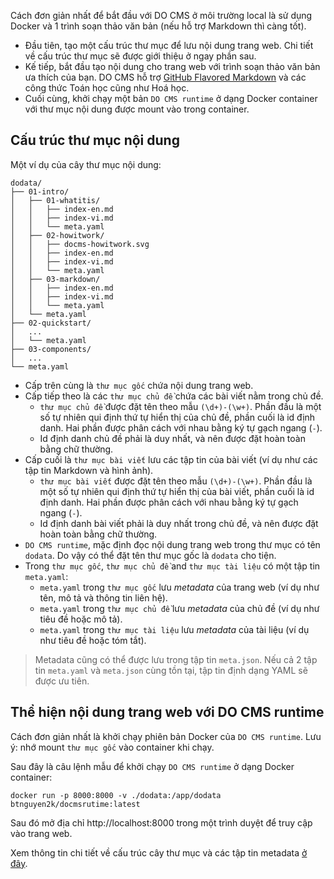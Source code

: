 Cách đơn giản nhất để bắt đầu với DO CMS ở môi trường local là sử dụng Docker và 1 trình soạn thảo văn bản (nếu hỗ trợ Markdown thì càng tốt).

- Đầu tiên, tạo một cấu trúc thư mục để lưu nội dung trang web. Chi tiết về cấu trúc thư mục sẽ được giới thiệu ở ngay phần sau.
- Kế tiếp, bắt đầu tạo nội dung cho trang web với trình soạn thảo văn bản ưa thích của bạn. DO CMS hỗ trợ [GitHub Flavored Markdown](https://github.github.com/gfm/) và các công thức Toán học cũng như Hoá học.
- Cuối cùng, khởi chạy một bản `DO CMS runtime` ở dạng Docker container với thư mục nội dung được mount vào trong container.

## Cấu trúc thư mục nội dung

Một ví dụ của cây thư mục nội dung:

```plain
dodata/
├── 01-intro/
│   ├── 01-whatitis/
│   │   ├── index-en.md
│   │   ├── index-vi.md
│   │   └── meta.yaml
│   ├── 02-howitwork/
│   │   ├── docms-howitwork.svg
│   │   ├── index-en.md
│   │   ├── index-vi.md
│   │   └── meta.yaml
│   ├── 03-markdown/
│   │   ├── index-en.md
│   │   ├── index-vi.md
│   │   └── meta.yaml
│   └── meta.yaml
├── 02-quickstart/
│   ...
│   └── meta.yaml
├── 03-components/
│   ...
└── meta.yaml
```

- Cấp trên cùng là `thư mục gốc` chứa nội dung trang web.
- Cấp tiếp theo là các `thư mục chủ đề` chứa các bài viết nằm trong chủ đề.
  - `thư mục chủ đề` được đặt tên theo mẫu `(\d+)-(\w+)`. Phần đầu là một số tự nhiên qui định thứ tự hiển thị của chủ đề, phần cuối là id định danh. Hai phần được phân cách với nhau bằng ký tự gạch ngang (`-`).
  - Id định danh chủ đề phải là duy nhất, và nên được đặt hoàn toàn bằng chữ thường.
- Cấp cuối là `thư mục bài viết` lưu các tập tin của bài viết (ví dụ như các tập tin Markdown và hình ảnh).
  - `thư mục bài viết` được đặt tên theo mẫu `(\d+)-(\w+)`. Phần đầu là một số tự nhiên qui định thứ tự hiển thị của bài viết, phần cuối là id định danh. Hai phần được phân cách với nhau bằng ký tự gạch ngang (`-`).
  - Id định danh bài viết phải là duy nhất trong chủ đề, và nên được đặt hoàn toàn bằng chữ thường.
- `DO CMS runtime`, mặc định đọc nội dung trang web trong thư mục có tên `dodata`. Do vậy có thể đặt tên thư mục gốc là `dodata` cho tiện.
- Trong `thư mục gốc`, `thư mục chủ đề` and `thư mục tài liệu` có một tập tin `meta.yaml`:
  - `meta.yaml` trong `thư mục gốc` lưu *metadata* của trang web (ví dụ như tên, mô tả và thông tin liên hệ).
  - `meta.yaml` trong `thư mục chủ đề` lưu *metadata* của chủ đề (ví dụ như tiêu đề hoặc mô tả).
  - `meta.yaml` trong `thư mục tài liệu` lưu *metadata* của tài liệu (ví dụ như tiêu đề hoặc tóm tắt).

> Metadata cũng có thể được lưu trong tập tin `meta.json`. Nếu cả 2 tập tin `meta.yaml` và `meta.json` cùng tồn tại, tập tin định dạng YAML sẽ được ưu tiên.

## Thể hiện nội dung trang web với DO CMS runtime

Cách đơn giản nhất là khởi chạy phiên bản Docker của `DO CMS runtime`. Lưu ý: nhớ mount `thư mục gốc` vào container khi chạy.

Sau đây là câu lệnh mẫu để khởi chạy `DO CMS runtime` ở dạng Docker container:

```shell
docker run -p 8000:8000 -v ./dodata:/app/dodata btnguyen2k/docmsrutime:latest
```

Sau đó mở địa chỉ http://localhost:8000 trong một trình duyệt để truy cập vào trang web.

Xem thông tin chi tiết về cấu trúc cây thư mục và các tập tin metadata [ở đây](../../reference/metafile/).
